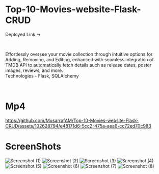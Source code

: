 # Top-10-Movies-website-Flask-CRUD
Deployed Link -> 

<br>
<p>Effortlessly oversee your movie collection through intuitive options for Adding, Removing, and Editing, enhanced with seamless integration of TMDB API to automatically fetch details such as release dates, poster images, reviews, and more.<br>
Technologies - Flask, SQLAlchemy</p>
<br>

# Mp4
https://github.com/MusarrafAM/Top-10-Movies-website-Flask-CRUD/assets/102628794/e48171d6-5cc2-475a-aea6-cc72ed70c983



# ScreenShots

![Screenshot (1)](https://github.com/MusarrafAM/Top-10-Movies-website-Flask-CRUD/assets/102628794/d8c9bfe5-8877-4a6e-b12c-fcc8a878ceec)
![Screenshot (2)](https://github.com/MusarrafAM/Top-10-Movies-website-Flask-CRUD/assets/102628794/fa58bf3b-8d17-446e-b94f-ed1c41b994af)
![Screenshot (3)](https://github.com/MusarrafAM/Top-10-Movies-website-Flask-CRUD/assets/102628794/aff59525-02a6-4b7f-b33e-3240102cd884)
![Screenshot (4)](https://github.com/MusarrafAM/Top-10-Movies-website-Flask-CRUD/assets/102628794/8709c867-ae57-451f-bd42-e43bf86270d6)
![Screenshot (5)](https://github.com/MusarrafAM/Top-10-Movies-website-Flask-CRUD/assets/102628794/2ee8ad43-1313-4852-8a24-9e691cd8ddb0)
![Screenshot (6)](https://github.com/MusarrafAM/Top-10-Movies-website-Flask-CRUD/assets/102628794/506fb7ec-b7f6-4806-977f-c30704a552bb)
![Screenshot (7)](https://github.com/MusarrafAM/Top-10-Movies-website-Flask-CRUD/assets/102628794/e60deb6f-da13-486a-a6fb-514e046d41b7)
![Screenshot (8)](https://github.com/MusarrafAM/Top-10-Movies-website-Flask-CRUD/assets/102628794/3778da72-f2cb-4a80-a3bc-e464018e6e11)
